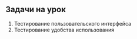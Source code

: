 ## Задачи на урок


1. Тестирование пользовательского интерфейса
2. Тестирование удобства использования







